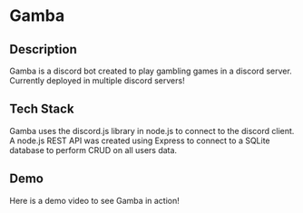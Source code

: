# Gamba

## Description
Gamba is a discord bot created to play gambling games in a discord server.
Currently deployed in multiple discord servers!

## Tech Stack
Gamba uses the discord.js library in node.js to connect to the discord client.
A node.js REST API was created using Express to connect to a SQLite database to perform CRUD on all users data.

## Demo
Here is a demo video to see Gamba in action!
